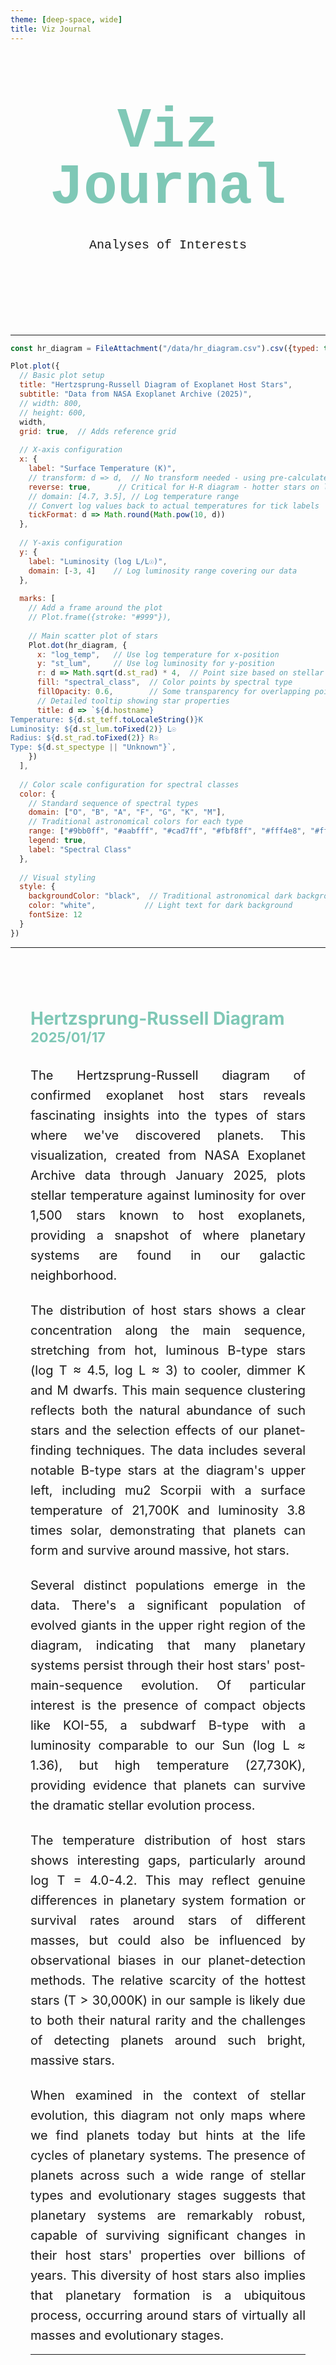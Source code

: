 ```yaml
---
theme: [deep-space, wide]
title: Viz Journal
---
```

<head>

</head>

<body>

  <div class="hero">
    <h1>Viz Journal</h1>
    <h2>Analyses of Interests</h2>
  </div>


---

```js
const hr_diagram = FileAttachment("/data/hr_diagram.csv").csv({typed: true})
```

```js
Plot.plot({
  // Basic plot setup
  title: "Hertzsprung-Russell Diagram of Exoplanet Host Stars",
  subtitle: "Data from NASA Exoplanet Archive (2025)",
  // width: 800,
  // height: 600,
  width,
  grid: true,  // Adds reference grid
  
  // X-axis configuration
  x: {
    label: "Surface Temperature (K)",
    // transform: d => d,  // No transform needed - using pre-calculated log_temp
    reverse: true,      // Critical for H-R diagram - hotter stars on left
    // domain: [4.7, 3.5], // Log temperature range
    // Convert log values back to actual temperatures for tick labels
    tickFormat: d => Math.round(Math.pow(10, d))
  },
  
  // Y-axis configuration
  y: {
    label: "Luminosity (log L/L☉)",
    domain: [-3, 4]    // Log luminosity range covering our data
  },
  
  marks: [
    // Add a frame around the plot
    // Plot.frame({stroke: "#999"}),
    
    // Main scatter plot of stars
    Plot.dot(hr_diagram, {
      x: "log_temp",   // Use log temperature for x-position
      y: "st_lum",     // Use log luminosity for y-position
      r: d => Math.sqrt(d.st_rad) * 4,  // Point size based on stellar radius
      fill: "spectral_class",  // Color points by spectral type
      fillOpacity: 0.6,        // Some transparency for overlapping points
      // Detailed tooltip showing star properties
      title: d => `${d.hostname}
Temperature: ${d.st_teff.toLocaleString()}K
Luminosity: ${d.st_lum.toFixed(2)} L☉
Radius: ${d.st_rad.toFixed(2)} R☉
Type: ${d.st_spectype || "Unknown"}`,
    })
  ],
  
  // Color scale configuration for spectral classes
  color: {
    // Standard sequence of spectral types
    domain: ["O", "B", "A", "F", "G", "K", "M"],
    // Traditional astronomical colors for each type
    range: ["#9bb0ff", "#aabfff", "#cad7ff", "#fbf8ff", "#fff4e8", "#ffd2a1", "#ffcc6f"],
    legend: true,
    label: "Spectral Class"
  },
  
  // Visual styling
  style: {
    backgroundColor: "black",  // Traditional astronomical dark background
    color: "white",           // Light text for dark background
    fontSize: 12
  }
})
```

---

<article class="chart-analysis">
<header>
<div>
<h3>Hertzsprung-Russell Diagram</h3>
<h4>2025/01/17</h4>
</div>
</header>

<p>
The Hertzsprung-Russell diagram of confirmed exoplanet host stars reveals fascinating insights into the types of stars where we've discovered planets. This visualization, created from NASA Exoplanet Archive data through January 2025, plots stellar temperature against luminosity for over 1,500 stars known to host exoplanets, providing a snapshot of where planetary systems are found in our galactic neighborhood.
</p>
<p>
The distribution of host stars shows a clear concentration along the main sequence, stretching from hot, luminous B-type stars (log T ≈ 4.5, log L ≈ 3) to cooler, dimmer K and M dwarfs. This main sequence clustering reflects both the natural abundance of such stars and the selection effects of our planet-finding techniques. The data includes several notable B-type stars at the diagram's upper left, including mu2 Scorpii with a surface temperature of 21,700K and luminosity 3.8 times solar, demonstrating that planets can form and survive around massive, hot stars.
</p>
<p>
Several distinct populations emerge in the data. There's a significant population of evolved giants in the upper right region of the diagram, indicating that many planetary systems persist through their host stars' post-main-sequence evolution. Of particular interest is the presence of compact objects like KOI-55, a subdwarf B-type with a luminosity comparable to our Sun (log L ≈ 1.36), but high temperature (27,730K), providing evidence that planets can survive the dramatic stellar evolution process.
</p>
<p>
The temperature distribution of host stars shows interesting gaps, particularly around log T = 4.0-4.2. This may reflect genuine differences in planetary system formation or survival rates around stars of different masses, but could also be influenced by observational biases in our planet-detection methods. The relative scarcity of the hottest stars (T > 30,000K) in our sample is likely due to both their natural rarity and the challenges of detecting planets around such bright, massive stars.
</p>
<p>
When examined in the context of stellar evolution, this diagram not only maps where we find planets today but hints at the life cycles of planetary systems. The presence of planets across such a wide range of stellar types and evolutionary stages suggests that planetary systems are remarkably robust, capable of surviving significant changes in their host stars' properties over billions of years. This diversity of host stars also implies that planetary formation is a ubiquitous process, occurring around stars of virtually all masses and evolutionary stages.
</p>

---


</article>

</body>

<style>

.hero {
  display: flex;
  flex-direction: column;
  align-items: center;
  font-family: Consolas, Menlo, Monaco, 'Courier New', monospace;
  margin: 4rem 0 8rem;
  text-wrap: balance;
  text-align: center;
}

.hero h1 {
  margin: 1rem 0;
  padding: 1rem 0;
  max-width: none;
  font-size: 14vw;
  font-weight: 900;
  line-height: 1;
  color: #7fc8b6;
}

.hero h2 {
  margin: 0;
  max-width: 34em;
  font-size: 20px;
  font-style: initial;
  font-weight: 500;
  line-height: 1.5;
  color: var(--theme-foreground-muted);
}

a[href] {
  color: #7fc8b6;
}

.chart-analysis {
  margin: 4rem auto;
  max-width: 90%;
  padding: 2rem;
  border-top: 1px solid var(--theme-foreground-muted);
}

.chart-analysis header {
  margin-bottom: 2rem;
}

.chart-analysis h3 {
  text-align: left;
  display: block;
  margin: 0;
  font-size: 28px;
  color: #7fc8b6;
}

.chart-analysis h4 {
  text-align: left;
  display: block;
  margin: 0;
  font-size: 22px;
  color: #7fc8b6;
}

.chart-analysis p {
  text-align: justify;
  margin: 1.5rem 0;
  font-size: 20px;
  text-wrap: balance;
  color: var(--theme-foreground-muted);
  line-height: 1.6;
  hyphens: auto;
}

.chart-analysis p:first-of-type {
  margin-top: 0;
}

.chart-analysis p:last-of-type {
  margin-bottom: 0;
}

@media (min-width: 640px) {
  .hero h1 {
    font-size: 90px;
  }
  
  .chart-analysis {
    max-width: 70ch;
  }
}

</style>
